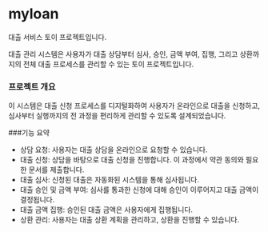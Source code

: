 # myloan
대출 서비스 토이 프로젝트입니다.

대출 관리 시스템은 사용자가 대출 상담부터 심사, 승인, 금액 부여, 집행, 그리고 상환까지의 전체 대출 프로세스를 관리할 수 있는 토이 프로젝트입니다.

### 프로젝트 개요
이 시스템은 대출 신청 프로세스를 디지털화하여 사용자가 온라인으로 대출을 신청하고, 심사부터 실행까지의 전 과정을 편리하게 관리할 수 있도록 설계되었습니다.

###기능 요약
* 상담 요청: 사용자는 대출 상담을 온라인으로 요청할 수 있습니다.
* 대출 신청: 상담을 바탕으로 대출 신청을 진행합니다. 이 과정에서 약관 동의와 필요한 문서를 제출합니다.
* 대출 심사: 신청된 대출은 자동화된 시스템을 통해 심사됩니다.
* 대출 승인 및 금액 부여: 심사를 통과한 신청에 대해 승인이 이루어지고 대출 금액이 결정됩니다.
* 대출 금액 집행: 승인된 대출 금액은 사용자에게 집행됩니다.
* 상환 관리: 사용자는 대출 상환 계획을 관리하고, 상환을 진행할 수 있습니다.

  
